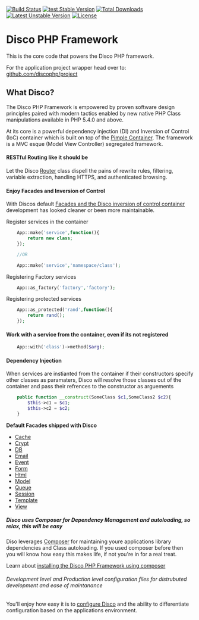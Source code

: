 [![Build
Status](https://travis-ci.org/discophp/framework.svg?branch=master)](https://travis-ci.org/discophp/framework)
[![test Stable
Version](https://poser.pugx.org/discophp/framework/v/stable.svg)](https://packagist.org/packages/discophp/framework)
[![Total
Downloads](https://poser.pugx.org/discophp/framework/downloads.svg)](https://packagist.org/packages/discophp/framework)
[![Latest Unstable
Version](https://poser.pugx.org/discophp/framework/v/unstable.svg)](https://packagist.org/packages/discophp/framework)
[![License](https://poser.pugx.org/discophp/framework/license.svg)](https://packagist.org/packages/discophp/framework)

<h1>Disco PHP Framework</h1>


<p>This is the core code that powers the Disco PHP framework.</p>

<p>
For the application project wrapper head over to: 
<a href='http://github.com/discophp/project'>github.com/discophp/project</a>
</p>


<h2>What Disco?</h2>

<p>The Disco PHP Framework is empowered by proven software design principles paired with modern tactics enabled by new
native PHP Class manipulations available in PHP 5.4.0 and above.</p>

<p>At its core is a powerful dependency injection (DI) and Inversion of Control (IoC) container 
which is built on top of the <a href='https://github.com/fabpot/Pimple'>Pimple Container</a>.
The framework is a MVC esque (Model View Controller) segregated framework.</p>

<h4>RESTful Routing like it should be</h4>

<p>Let the Disco <a href='http://discophp.com/docs/Router'>Router</a> class dispell the pains of rewrite rules,
filtering, variable extraction, handling HTTPS, and authenticated browsing.</p>

<h4>Enjoy Facades and Inversion of Control</h4>

<p>With Discos default <a href='http://discophp.com/docs/IoC-facades'>Facades and the Disco inversion of control container</a> development has looked cleaner or been more maintainable.</p>

<p>Register services in the container</p>

```php
    App::make('service',function(){
        return new class;
    });

    //OR

    App::make('service','namespace/class');

```

<p>Registering Factory services</p>

```php
    App::as_factory('factory','factory');
```

<p>Registering protected services</p>

```php
    App::as_protected('rand',function(){
        return rand();
    });
```


<h4>Work with a service from the container, even if its not registered</h4>

```php
    App::with('class')->method($arg);
```


<h4>Dependency Injection</h4>

<p>When services are instianted from the container if their constructors specify other classes as paramaters, Disco 
will resolve those classes out of the container and pass their refrences to the constructor as arguements</p>

```php
    public function __construct(SomeClass $c1,SomeClass2 $c2){
        $this->c1 = $c1;
        $this->c2 = $c2;
    }
```


<b>Default Facades shipped with Disco</b>

<ul>
    <li><a href='http://discophp.com/docs/Cache'>Cache</a></li>
    <li><a href='http://discophp.com/docs/Crypt'>Crypt</a></li>
    <li><a href='http://discophp.com/docs/Database'>DB</a></li>
    <li><a href='http://discophp.com/docs/Email'>Email</a></li>
    <li><a href='http://discophp.com/docs/Event'>Event</a></li>
    <li><a href='http://discophp.com/docs/Form'>Form</a></li>
    <li><a href='http://discophp.com/docs/Html'>Html</a></li>
    <li><a href='http://discophp.com/docs/Model'>Model</a></li>
    <li><a href='http://discophp.com/docs/Queue'>Queue</a></li>
    <li><a href='http://discophp.com/docs/Session'>Session</a></li>
    <li><a href='http://discophp.com/docs/Template'>Template</a></li>
    <li><a href='http://discophp.com/docs/View'>View</a></li>
</ul>

<h5>Disco uses Composer for Dependency Management and autoloading, so relax, this will be easy</h5>

<p>Diso leverages <a href='http://getcomposer.org'>Composer</a> for maintaining youre applications library
dependencies and Class autoloading. If you used composer before then you will know how easy this makes life, if not
you're in for a real treat.</p>

<p>Learn about <a href='http://discophp.com/docs/install'>installing the Disco PHP Framework using composer</a></p>

<h6>Development level and Production level configuration files for distrubuted development and ease of
maintanance</h6> 

<p>You'll enjoy how easy it is to <a href='http://discophp.com/docs/config'>configure Disco</a> and the ability to
differentiate configuration based on the applications environment.</p>


